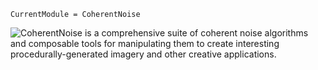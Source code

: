 ```@meta
CurrentModule = CoherentNoise
```

![CoherentNoise is a comprehensive suite of coherent noise algorithms and composable tools for
manipulating them to create interesting procedurally-generated imagery and other creative
applications.](assets/splash.png)
